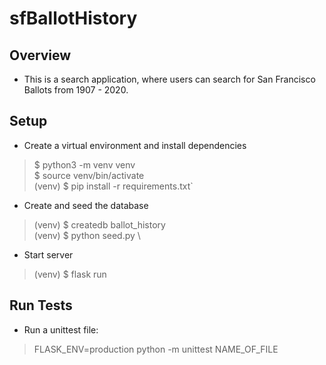 # sfBallotHistory

## Overview
* This is a search application, where users can search for San Francisco Ballots from 1907 - 2020.

## Setup
* Create a virtual environment and install dependencies


> $ python3 -m venv venv \
> $ source venv/bin/activate \
> (venv) $ pip install -r requirements.txt`

* Create and seed the database
> (venv) $ createdb ballot_history \
> (venv) $ python seed.py \

* Start server
> (venv) $ flask run

## Run Tests
* Run a unittest file:

> FLASK_ENV=production python -m unittest NAME_OF_FILE
